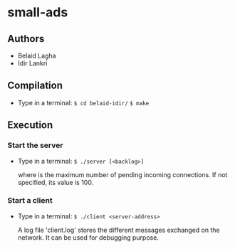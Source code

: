 # small-ads
 ## Authors
 * Belaid Lagha
 * Idir Lankri

 ## Compilation

 * Type in a terminal:
      ```$ cd belaid-idir/```
      ```$ make```

 ## Execution

  ### Start the server
   * Type in a terminal:
      ```$ ./server [<backlog>]```
     
       where <backlog> is the maximum number of pending incoming
       connections.  If not specified, its value is 100.
   
  ### Start a client 
   * Type in a terminal:
      ```$ ./client <server-address>```

       A log file 'client.log' stores the different messages exchanged on
       the network.  It can be used for debugging purpose.
